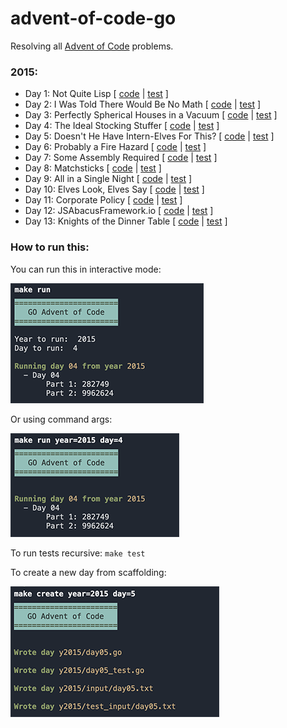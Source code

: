 # advent-of-code-go

Resolving all [Advent of Code](https://adventofcode.com/) problems.

### 2015:

- Day 1: Not Quite Lisp [ [code](https://github.com/teodorpopa/advent-of-code-go/blob/main/y2015/day01.go) | [test](https://github.com/teodorpopa/advent-of-code-go/blob/main/y2015/day01_test.go) ]
- Day 2: I Was Told There Would Be No Math [ [code](https://github.com/teodorpopa/advent-of-code-go/blob/main/y2015/day02.go) | [test](https://github.com/teodorpopa/advent-of-code-go/blob/main/y2015/day02_test.go) ]
- Day 3: Perfectly Spherical Houses in a Vacuum [ [code](https://github.com/teodorpopa/advent-of-code-go/blob/main/y2015/day03.go) | [test](https://github.com/teodorpopa/advent-of-code-go/blob/main/y2015/day03_test.go) ]
- Day 4: The Ideal Stocking Stuffer [ [code](https://github.com/teodorpopa/advent-of-code-go/blob/main/y2015/day04.go) | [test](https://github.com/teodorpopa/advent-of-code-go/blob/main/y2015/day04_test.go) ]
- Day 5: Doesn't He Have Intern-Elves For This? [ [code](https://github.com/teodorpopa/advent-of-code-go/blob/main/y2015/day05.go) | [test](https://github.com/teodorpopa/advent-of-code-go/blob/main/y2015/day05_test.go) ]
- Day 6: Probably a Fire Hazard [ [code](https://github.com/teodorpopa/advent-of-code-go/blob/main/y2015/day06.go) | [test](https://github.com/teodorpopa/advent-of-code-go/blob/main/y2015/day06_test.go) ]
- Day 7: Some Assembly Required [ [code](https://github.com/teodorpopa/advent-of-code-go/blob/main/y2015/day07.go) | [test](https://github.com/teodorpopa/advent-of-code-go/blob/main/y2015/day07_test.go) ]
- Day 8: Matchsticks [ [code](https://github.com/teodorpopa/advent-of-code-go/blob/main/y2015/day08.go) | [test](https://github.com/teodorpopa/advent-of-code-go/blob/main/y2015/day08_test.go) ]
- Day 9: All in a Single Night [ [code](https://github.com/teodorpopa/advent-of-code-go/blob/main/y2015/day09.go) | [test](https://github.com/teodorpopa/advent-of-code-go/blob/main/y2015/day09_test.go) ]
- Day 10: Elves Look, Elves Say [ [code](https://github.com/teodorpopa/advent-of-code-go/blob/main/y2015/day10.go) | [test](https://github.com/teodorpopa/advent-of-code-go/blob/main/y2015/day10_test.go) ]
- Day 11: Corporate Policy [ [code](https://github.com/teodorpopa/advent-of-code-go/blob/main/y2015/day11.go) | [test](https://github.com/teodorpopa/advent-of-code-go/blob/main/y2015/day11_test.go) ]
- Day 12: JSAbacusFramework.io [ [code](https://github.com/teodorpopa/advent-of-code-go/blob/main/y2015/day12.go) | [test](https://github.com/teodorpopa/advent-of-code-go/blob/main/y2015/day12_test.go) ]
- Day 13: Knights of the Dinner Table [ [code](https://github.com/teodorpopa/advent-of-code-go/blob/main/y2015/day13.go) | [test](https://github.com/teodorpopa/advent-of-code-go/blob/main/y2015/day13_test.go) ]


### How to run this:

You can run this in interactive mode:

![interactive](https://github.com/teodorpopa/advent-of-code-go/blob/main/assets/interactive.png?raw=true)

Or using command args:

![interactive](https://github.com/teodorpopa/advent-of-code-go/blob/main/assets/args.png?raw=true)

To run tests recursive: ```make test```

To create a new day from scaffolding:

![create](https://github.com/teodorpopa/advent-of-code-go/blob/main/assets/create.png?raw=true)
